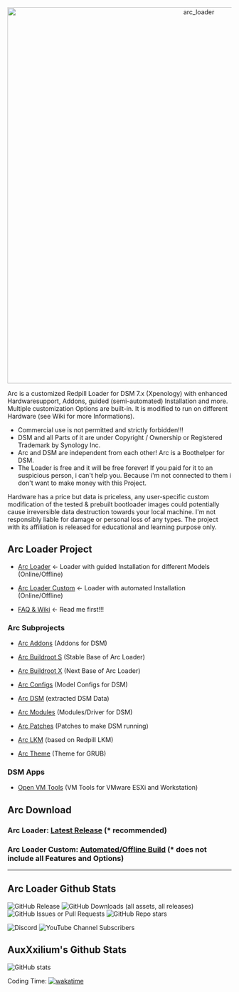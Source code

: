 <center><img width="845" alt="arc_loader" src="https://github.com/AuxXxilium/AuxXxilium/assets/67025065/ef975a36-9f3e-4cfb-813c-402db69611e7"></center>

Arc is a customized Redpill Loader for DSM 7.x (Xpenology) with enhanced Hardwaresupport, Addons, guided (semi-automated) Installation and more. Multiple customization Options are built-in. It is modified to run on different Hardware (see Wiki for more Informations).

* Commercial use is not permitted and strictly forbidden!!!
* DSM and all Parts of it are under Copyright / Ownership or Registered Trademark by Synology Inc.
* Arc and DSM are independent from each other! Arc is a Boothelper for DSM.
* The Loader is free and it will be free forever! If you paid for it to an suspicious person, i can't help you. Because i'm not connected to them i don't want to make money with this Project.

Hardware has a price but data is priceless, any user-specific custom modification of the tested & prebuilt bootloader images could potentially cause irreversible data destruction towards your local machine. I'm not responsibly liable for damage or personal loss of any types. The project with its affiliation is released for educational and learning purpose only.


## Arc Loader Project

* <a href="https://github.com/AuxXxilium/arc">Arc Loader</a> <- Loader with guided Installation for different Models (Online/Offline)

* <a href="https://auxxxilium.github.io/arc">Arc Loader Custom</a> <- Loader with automated Installation (Online/Offline)

* <a href="https://auxxxilium.tech/wiki" target="_blank">FAQ & Wiki</a> <- Read me first!!!


### Arc Subprojects

*  <a href="https://github.com/AuxXxilium/arc-addons">Arc Addons</a> (Addons for DSM)

*  <a href="https://github.com/AuxXxilium/arc-buildroot-s">Arc Buildroot S</a> (Stable Base of Arc Loader)

*  <a href="https://github.com/AuxXxilium/arc-buildroot-x">Arc Buildroot X</a> (Next Base of Arc Loader)

*  <a href="https://github.com/AuxXxilium/arc-configs">Arc Configs</a> (Model Configs for DSM)

*  <a href="https://github.com/AuxXxilium/arc-dsm">Arc DSM</a> (extracted DSM Data)

*  <a href="https://github.com/AuxXxilium/arc-modules">Arc Modules</a> (Modules/Driver for DSM)

*  <a href="https://github.com/AuxXxilium/arc-patches">Arc Patches</a> (Patches to make DSM running)

*  <a href="https://github.com/AuxXxilium/arc-lkm">Arc LKM</a> (based on Redpill LKM)

*  <a href="https://github.com/AuxXxilium/arc-theme">Arc Theme</a> (Theme for GRUB)

### DSM Apps

* <a href="https://github.com/AuxXxilium/synology-dsm-open-vm-tools">Open VM Tools</a> (VM Tools for VMware ESXi and Workstation)

## Arc Download

### Arc Loader:             <a href="https://github.com/AuxXxilium/arc/releases/latest">Latest Release</a> (* recommended)

### Arc Loader Custom:      <a href="https://auxxxilium.github.io/arc">Automated/Offline Build</a> (* does not include all Features and Options)

---

## Arc Loader Github Stats

![GitHub Release](https://img.shields.io/github/v/release/AuxXxilium/arc?sort=date&display_name=release&style=for-the-badge&logo=github&label=release&link=https%3A%2F%2Fgithub.com%2FAuxXxilium%2Farc) ![GitHub Downloads (all assets, all releases)](https://img.shields.io/github/downloads/AuxXxilium/arc/total?style=for-the-badge&logo=github&link=https%3A%2F%2Fgithub.com%2FAuxXxilium%2Farc) 
![GitHub Issues or Pull Requests](https://img.shields.io/github/issues-closed-raw/AuxXxilium/arc?style=for-the-badge&logo=github&label=custom%20builds&link=https%3A%2F%2Fauxxxilium.github.io%2Farc%2Fcustom.html) 
![GitHub Repo stars](https://img.shields.io/github/stars/AuxXxilium/arc?style=for-the-badge&logo=github&link=https%3A%2F%2Fgithub.com%2FAuxXxilium%2Farc)

![Discord](https://img.shields.io/discord/639072565155069962?style=for-the-badge&logo=discord&label=Discord&link=https%3A%2F%2Fdiscord.auxxxilium.tech)
![YouTube Channel Subscribers](https://img.shields.io/youtube/channel/subscribers/UCOJJM6kvbqc5vytWR-TGu0w?style=for-the-badge&logo=youtube&label=Youtube&link=https%3A%2F%2Fyoutube.auxxxilium.tech)

## AuxXxilium's Github Stats

![GitHub stats](https://github-readme-stats-sigma-five.vercel.app/api?username=AuxXxilium&show_icons=true&theme=react&hide_title=true&include_all_commits=true)

Coding Time: [![wakatime](https://wakatime.com/badge/user/faedcb8b-e7cf-4ef4-8c9f-d24d6b2de49c.svg)](https://wakatime.com/@faedcb8b-e7cf-4ef4-8c9f-d24d6b2de49c)
